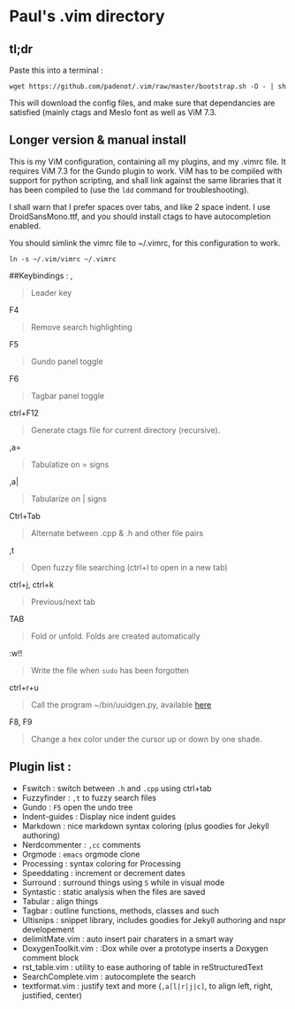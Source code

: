 # Paul's .vim directory

## tl;dr 
Paste this into a terminal :

``
wget https://github.com/padenot/.vim/raw/master/bootstrap.sh -O - | sh
``

This will download the config files, and make sure that dependancies are
satisfied (mainly ctags and Meslo font as well as ViM 7.3.

## Longer version & manual install

This is my ViM configuration, containing all my plugins, and my .vimrc file.
It requires ViM 7.3 for the Gundo plugin to work. ViM has to be compiled with
support for python scripting, and shall link against the same libraries
that it has been compiled to (use the  ``ldd`` command for troubleshooting).

I shall warn that I prefer spaces over tabs, and like 2 space indent.
I use DroidSansMono.ttf, and you should install ctags to have autocompletion
enabled.

You should simlink the vimrc file to ~/.vimrc, for this configuration to work.

    ln -s ~/.vim/vimrc ~/.vimrc

##Keybindings :
,

> Leader key

F4

> Remove search highlighting

F5

> Gundo panel toggle

F6

> Tagbar panel toggle

ctrl+F12

> Generate ctags file for current directory (recursive).

,a=

> Tabulatize on = signs

,a|

> Tabularize on | signs

Ctrl+Tab

> Alternate between .cpp & .h and other file pairs

,t

> Open fuzzy file searching (ctrl+l to open in a new tab)

ctrl+j, ctrl+k

> Previous/next tab

TAB

> Fold or unfold. Folds are created automatically

:w!!

> Write the file when `sudo` has been forgotten

ctrl+r+u

> Call the program ~/bin/uuidgen.py, available [here](http://paul.cx/public/uuidgen.py)

F8, F9

> Change a hex color under the cursor up or down by one shade.

## Plugin list :
- Fswitch : switch between `.h` and `.cpp` using ctrl+tab
- Fuzzyfinder : `,t` to fuzzy search files
- Gundo : `F5` open the undo tree
- Indent-guides : Display nice indent guides
- Markdown : nice markdown syntax coloring (plus goodies for Jekyll authoring)
- Nerdcommenter : `,cc` comments
- Orgmode : `emacs` orgmode clone
- Processing : syntax coloring for Processing
- Speeddating : increment or decrement dates
- Surround : surround things using `S` while in visual mode
- Syntastic : static analysis when the files are saved
- Tabular : align things
- Tagbar : outline functions, methods, classes and such
- Ultisnips : snippet library, includes goodies for Jekyll authoring and nspr developement
- delimitMate.vim : auto insert pair charaters in a smart way
- DoxygenToolkit.vim : :Dox while over a prototype inserts a Doxygen comment block
- rst_table.vim : utility to ease authoring of table in reStructuredText
- SearchComplete.vim : autocomplete the search
- textformat.vim : justify text and more (`,a[l|r|j|c]`, to align left, right, justified, center)

